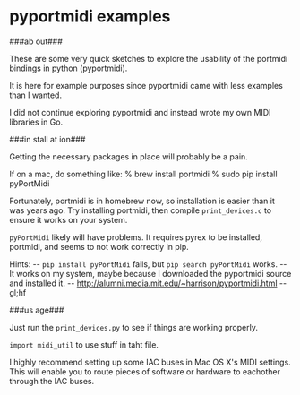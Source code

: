 pyportmidi examples
==================

###ab out###

These are some very quick sketches to explore the usability of the portmidi bindings in python (pyportmidi). 

It is here for example purposes since pyportmidi came with less examples than I wanted.

I did not continue exploring pyportmidi and instead wrote my own MIDI libraries in Go. 

###in stall at ion### 

Getting the necessary packages in place will probably be a pain. 

If on a mac, do something like: 
	% brew install portmidi
	% sudo pip install pyPortMidi

Fortunately, portmidi is in homebrew now, so installation is easier than it was years ago.
Try installing portmidi, then compile `print_devices.c` to ensure it works on your system.

`pyPortMidi` likely will have problems. It requires pyrex to be installed, portmidi, and seems to not work correctly in pip.

Hints:
-- `pip install pyPortMidi` fails, but `pip search pyPortMidi` works.
-- It works on my system, maybe because I downloaded the pyportmidi source and installed it.
-- http://alumni.media.mit.edu/~harrison/pyportmidi.html
-- gl;hf

###us age###

Just run the `print_devices.py` to see if things are working properly.

`import midi_util` to use stuff in taht file.

I highly recommend setting up some IAC buses in Mac OS X's MIDI settings.
This will enable you to route pieces of software or hardware to eachother through the IAC buses.
